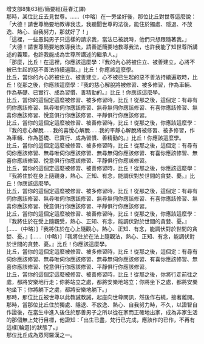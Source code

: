 增支部8集63經/簡要經(莊春江譯)  
那時，某位比丘去見世尊。……（中略）在一旁坐好後，那位比丘對世尊這麼說：  
「大德！請世尊簡要地教導我法，我聽聞世尊的法後，能住於獨處、隱退、不放逸、熱心、自我努力，那就好了！」  
「這裡，一些愚鈍男子只這樣的請求我，當法已被說時，他們只想跟隨著我。」  
「大德！請世尊簡要地教導我法，請善逝簡要地教導我法，也許我能了知世尊所講述的義理，也許我能成為世尊所講述的繼承人。」  
「那麼，比丘！在這裡，你應該這麼學：『我的內心將被住立、被善建立，心將不被已生起的惡不善法持續遍取。』比丘！你應該這麼學。  
比丘，當你的內心將被住立、被善建立，心不被已生起的惡不善法持續遍取時，比丘！從那之後，你應該這麼學：『我的慈心解脫將被修習、被多修習，作為車輛、作為基礎、已實行、成為習慣、善精勤的。』比丘！你應該這麼學。  
比丘，當你的這個定這麼被修習、被多修習時，比丘！從那之後，這個定：有尋有伺你應該修習、無尋唯伺你應該修習、無尋無伺你應該修習、有喜你應該修習、無喜你應該修習、悅意俱行你應該修習、平靜俱行你應該修習。  
比丘，當你的這個定這麼被修習、被善修習時，比丘！從那之後，你應該這麼學：『我的悲心解脫……我的喜悅心解脫……我的平靜心解脫將被修習、被多修習，作為車輛、作為基礎、已實行、成為習慣、善精勤的。』比丘！你應該這麼學。  
比丘，當你的這個定這麼被修習、被多修習時，比丘！從那之後，這個定：有尋有伺你應該修習、無尋唯伺你應該修習、無尋無伺你應該修習、有喜你應該修習、無喜你應該修習、悅意俱行你應該修習、平靜俱行你應該修習。  
比丘，當你的這個定這麼被修習、被善修習時，比丘！從那之後，你應該這麼學：『我將住於在身上隨觀身，熱心、正知、有念，能調伏對於世間的貪婪、憂。』比丘！你應該這麼學。  
比丘，當你的這個定這麼被修習、被多修習時，比丘！從那之後，這個定：有尋有伺你應該修習、無尋唯伺你應該修習、無尋無伺你應該修習、有喜你應該修習、無喜你應該修習、悅意俱行你應該修習、平靜俱行你應該修習。  
比丘，當你的這個定這麼被修習、被善修習時，比丘！從那之後，你應該這麼學：『我將住於在受上隨觀受，熱心、正知、有念，能調伏對於世間的貪婪、憂。』[……（中略）]『我將住於在心上隨觀心，熱心、正知、有念，能調伏對於世間的貪婪、憂。』[……（中略）]『我將住於在法上隨觀法，熱心、正知、有念，能調伏對於世間的貪婪、憂。』比丘！你應該這麼學。  
比丘，當你的這個定這麼被修習、被多修習時，比丘！從那之後，這個定：有尋有伺你應該修習、無尋唯伺你應該修習、無尋無伺你應該修習、有喜你應該修習、無喜你應該修習、悅意俱行你應該修習、平靜俱行你應該修習。  
比丘，當你的這個定這麼被修習、被善修習時，比丘！從那之後，你將行走前往之處，都將安樂地行走；你將站立之處，都將安樂地站立；你將坐下之處，都將安樂地坐下；你將躺下之處，都將安樂地躺下。」  
那時，那位比丘被世尊以此教誡教誡，起座向世尊問訊，然後作右繞，接著離開。  
那時，當那位比丘住於獨處、隱退、不放逸、熱心、自我努力時，不久，以證智自作證後，在當生中進入後住於那善男子之所以從在家而正確地出家，成為非家生活的那個無上梵行目標，他證知：「出生已盡，梵行已完成，應該作的已作，不再有這樣[輪迴]的狀態了。」  
那位比丘成為眾阿羅漢之一。  
  
  
